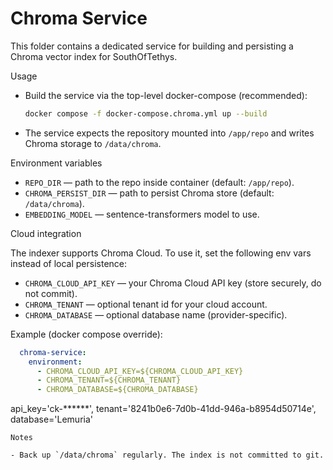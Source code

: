 # Chroma Service

This folder contains a dedicated service for building and persisting a Chroma vector index for SouthOfTethys.

Usage

- Build the service via the top-level docker-compose (recommended):
  ```bash
  docker compose -f docker-compose.chroma.yml up --build
  ```

- The service expects the repository mounted into `/app/repo` and writes Chroma storage to `/data/chroma`.

Environment variables

- `REPO_DIR` — path to the repo inside container (default: `/app/repo`).
- `CHROMA_PERSIST_DIR` — path to persist Chroma store (default: `/data/chroma`).
- `EMBEDDING_MODEL` — sentence-transformers model to use.

Cloud integration

The indexer supports Chroma Cloud. To use it, set the following env vars instead of local persistence:

- `CHROMA_CLOUD_API_KEY` — your Chroma Cloud API key (store securely, do not commit).
- `CHROMA_TENANT` — optional tenant id for your cloud account.
- `CHROMA_DATABASE` — optional database name (provider-specific).

Example (docker compose override):

```yaml
  chroma-service:
    environment:
      - CHROMA_CLOUD_API_KEY=${CHROMA_CLOUD_API_KEY}
      - CHROMA_TENANT=${CHROMA_TENANT}
      - CHROMA_DATABASE=${CHROMA_DATABASE}
```
  api_key='ck-******',
  tenant='8241b0e6-7d0b-41dd-946a-b8954d50714e',
  database='Lemuria'
 ``` 
Notes

- Back up `/data/chroma` regularly. The index is not committed to git.
